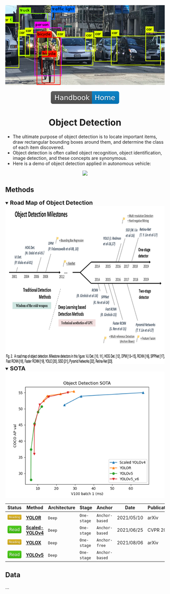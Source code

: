 <div align="center">
<img width="800" src="data/object_detection.png">
<br><br>
<div>
	<a href="https://github.com/phlong3105/one/blob/master/handbook/README.md"><img src="../data/badge/handbook_home.svg"></a>
</div>

Object Detection
=============================

</div>

- The ultimate purpose of object detection is to locate important items, draw 
rectangular bounding boxes around them, and determine the class of each item 
discovered.
- Object detection is often called object recognition, object identification, 
image detection, and these concepts are synonymous.
- Here is a demo of object detection applied in autonomous vehicle:
<div align="center">
	<img height="200" src="data/object_detection_01.gif">
</div>


## Methods
<details open>
<summary><b style="font-size:18px">Road Map of Object Detection</b></summary>

<div align="center">
	<img height="500" src="data/milestones.png">
</div>
</details>

<details open>
<summary><b style="font-size:18px">SOTA</b></summary>

<div align="center">
	<img height="400" src="data/object_detection_sota.png">
</div>
</details>

| Status                                | Method                                | Architecture | Stage       | Anchor         | Date       | Publication    |
|:--------------------------------------|---------------------------------------|--------------|-------------|----------------|------------|----------------|
| <img src="../data/badge/reading.svg"> | [**YOLOR**](yolor.md)                 | `Deep`       | `One-stage` | `Anchor-based` | 2021/05/10 | arXiv          |
| <img src="../data/badge/read.svg">    | [**Scaled-YOLOv4**](scaled_yolov4.md) | `Deep`       | `One-stage` | `Anchor-based` | 2021/06/25 | CVPR&nbsp;2021 |
| <img src="../data/badge/reading.svg"> | [**YOLOX**](yolox.md)                 | `Deep`       | `One-stage` | `Anchor-free`  | 2021/08/06 | arXiv          |
| <img src="../data/badge/read.svg">    | [**YOLOv5**](yolov5.md)               | `Deep`       | `One-stage` | `Anchor-based` |            |                |

## Data
...

